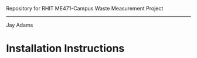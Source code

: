 Repository for RHIT ME471-Campus Waste Measurement Project

-----------------------------------------------------------------------------------------------------------------------------------

Jay Adams

# Installation Instructions

